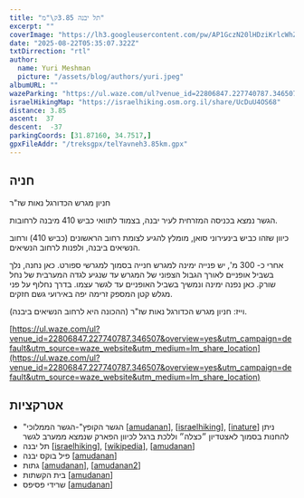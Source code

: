 ```yaml
---
title: "תל יבנה 3.85ק\"מ"
excerpt: ""
coverImage: "https://lh3.googleusercontent.com/pw/AP1GczN20lHDziKrlcWhZgJJuCPyZa09DvunmfYat5OS8GwH5sOqp2jzLcoca2oxKH_xO0v3QlUSbXxcZKr2NzWNjP1pK7jRqzEWbU0-F0wrjfR0eNaHSLtO=w1300-h630"
date: "2025-08-22T05:35:07.322Z"
txtDirrection: "rtl"
author:
  name: Yuri Meshman
  picture: "/assets/blog/authors/yuri.jpeg"
albumURL: ""
wazeParking: "https://ul.waze.com/ul?venue_id=22806847.227740787.346507&overview=yes&utm_campaign=default&utm_source=waze_website&utm_medium=lm_share_location"
israelHikingMap: "https://israelhiking.osm.org.il/share/UcDuU4OS68"
distance: 3.85
ascent:  37
descent:  -37
parkingCoords: [31.87160, 34.7517,]
gpxFileAddr: "/treksgpx/telYavneh3.85km.gpx"
---
```

## חניה
חניון מגרש הכדורגל נאות שז"ר

הגשר נמצא בכניסה המזרחית לעיר יבנה, בצמוד לתוואי כביש 410 מיבנה לרחובות.

כיוון שזהו כביש בינעירוני סואן, מומלץ להגיע לצומת רחוב הראשונים (כביש 410) ורחוב הנשיאים ביבנה, ולפנות לרחוב הנשיאים.

אחרי כ- 300 מ', יש פנייה ימינה למגרש חנייה בסמוך למגרשי ספורט. כאן נחנה, נלך בשביל אופניים לאורך הגבול הצפוני של המגרש עד שנגיע לגדה המערבית של נחל שורק. כאן נפנה ימינה ונמשיך בשביל האופניים עד לגשר עצמו. בדרך נחלוף על פני מגלש קטן המספק זרימה יפה באירועי גשם חזקים.

וייז: חניון מגרש הכדורגל נאות שז"ר (ההכונה היא לרחוב הנשיאים ביבנה).



[https://ul.waze.com/ul?venue_id=22806847.227740787.346507&overview=yes&utm_campaign=default&utm_source=waze_website&utm_medium=lm_share_location](https://ul.waze.com/ul?venue_id=22806847.227740787.346507&overview=yes&utm_campaign=default&utm_source=waze_website&utm_medium=lm_share_location)

## אטרקציות
- "הגשר הקופץ"-הגשר הממלוכי \[[amudanan](https://amudanan.co.il/#!wiki=P370130)\], \[[israelhiking](https://israelhiking.osm.org.il/poi/OSM/way_1346758880?language=he)\], \[[inature](https://inature.info/wiki/%D7%92%D7%A9%D7%A8_%D7%99%D7%91%D7%A0%D7%94)\]
ניתן להחנות בסמוך לאצטדיון ״כצלה״ וללכת ברגל לכיוון הפארק שנמצא ממערב לגשר
- תל יבנה  \[[israelhiking](https://israelhiking.osm.org.il/poi/Wikidata/Q86000570)\], \[[wikipedia](https://he.wikipedia.org/wiki/%D7%AA%D7%9C%20%D7%99%D7%91%D7%A0%D7%94)\], \[[amudanan](https://amudanan.co.il/#!wiki=P937284)\]
- פיל בוקס יבנה \[[amudanan](https://amudanan.co.il/#!wiki=P461111)\]
- גתות  \[[amudanan](https://amudanan.co.il/#!wiki=P814097)\], \[[amudanan2](https://amudanan.co.il/#!wiki=P11559)\]
- בית הקשתות \[[amudanan](https://amudanan.co.il/#!wiki=P786998)\]
- שרידי פסיפס \[[amudanan](https://amudanan.co.il/#!wiki=P412855)\]